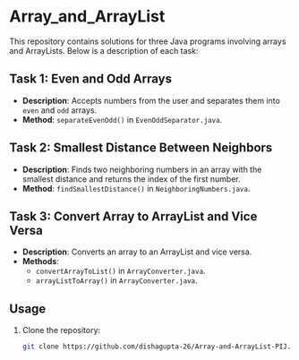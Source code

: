 # Array_and_ArrayList

This repository contains solutions for three Java programs involving arrays and ArrayLists. Below is a description of each task:

## Task 1: Even and Odd Arrays
- **Description**: Accepts numbers from the user and separates them into `even` and `odd` arrays.
- **Method**: `separateEvenOdd()` in `EvenOddSeparator.java`.

## Task 2: Smallest Distance Between Neighbors
- **Description**: Finds two neighboring numbers in an array with the smallest distance and returns the index of the first number.
- **Method**: `findSmallestDistance()` in `NeighboringNumbers.java`.

## Task 3: Convert Array to ArrayList and Vice Versa
- **Description**: Converts an array to an ArrayList and vice versa.
- **Methods**: 
  - `convertArrayToList()` in `ArrayConverter.java`.
  - `arrayListToArray()` in `ArrayConverter.java`.

## Usage
1. Clone the repository:
   ```bash
   git clone https://github.com/dishagupta-26/Array-and-ArrayList-PIJ.git
